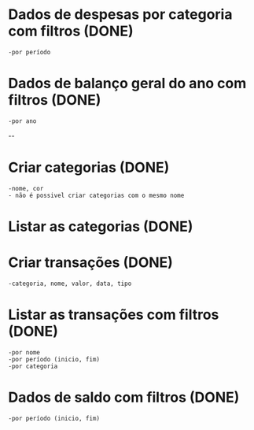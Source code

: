 # Dados de despesas por categoria com filtros (DONE)
	-por período 

# Dados de balanço geral do ano com filtros (DONE)
	-por ano


--
# Criar categorias (DONE)
	-nome, cor
	- não é possivel criar categorias com o mesmo nome

# Listar as categorias (DONE)

# Criar transações (DONE)
	-categoria, nome, valor, data, tipo

# Listar as transações com filtros (DONE)
	-por nome 
	-por período (inicio, fim)
	-por categoria

# Dados de saldo com filtros (DONE)
	-por período (inicio, fim)